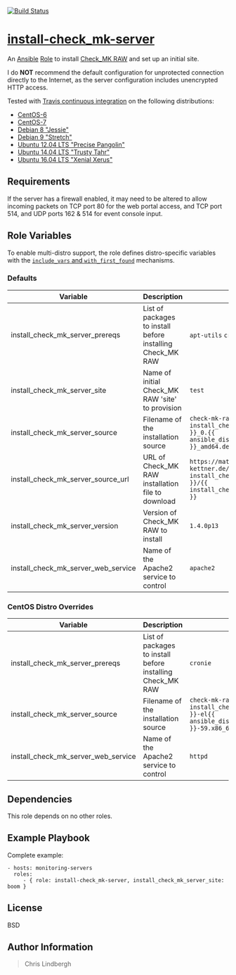[![Build Status](https://travis-ci.org/kso512/install-check_mk-server.svg?branch=master)](https://travis-ci.org/kso512/install-check_mk-server)

# [install-check_mk-server](https://galaxy.ansible.com/kso512/install-check_mk-server/)

An [Ansible](https://www.ansible.com/) [Role](http://docs.ansible.com/ansible/playbooks_roles.html#roles) to install [Check_MK RAW](http://mathias-kettner.com/check_mk_introduction.html) and set up an initial site.

I do **NOT** recommend the default configuration for unprotected connection directly to the Internet, as the server configuration includes unencrypted HTTP access.

Tested with [Travis continuous integration](https://travis-ci.org/) on the following distributions:

- [CentOS-6](https://wiki.centos.org/Manuals/ReleaseNotes/CentOS6.9)
- [CentOS-7](https://wiki.centos.org/Manuals/ReleaseNotes/CentOS7)
- [Debian 8 "Jessie"](https://www.debian.org/releases/jessie/)
- [Debian 9 "Stretch"](https://www.debian.org/releases/stretch/)
- [Ubuntu 12.04 LTS "Precise Pangolin"](http://releases.ubuntu.com/precise)
- [Ubuntu 14.04 LTS "Trusty Tahr"](http://releases.ubuntu.com/trusty/)
- [Ubuntu 16.04 LTS "Xenial Xerus"](http://releases.ubuntu.com/xenial/)

## Requirements

If the server has a firewall enabled, it may need to be altered to allow incoming packets on TCP port 80 for the web portal access, and TCP port 514, and UDP ports 162 & 514 for event console input.

## Role Variables

To enable multi-distro support, the role defines distro-specific variables with the [`include_vars` and `with_first_found`](http://docs.ansible.com/ansible/include_vars_module.html) mechanisms.

### Defaults

| Variable | Description | Value |
| -------- | ----------- | ----- |
| install_check_mk_server_prereqs | List of packages to install before installing Check_MK RAW | `apt-utils` `cron` |
| install_check_mk_server_site | Name of initial Check_MK RAW 'site' to provision | `test` |
| install_check_mk_server_source | Filename of the installation source | `check-mk-raw-{{ install_check_mk_server_version }}_0.{{ ansible_distribution_release }}_amd64.deb`
| install_check_mk_server_source_url | URL of Check_MK RAW installation file to download | `https://mathias-kettner.de/support/{{ install_check_mk_server_version }}/{{ install_check_mk_server_source }}` |
| install_check_mk_server_version | Version of Check_MK RAW to install | `1.4.0p13` |
| install_check_mk_server_web_service | Name of the Apache2 service to control | `apache2` |

### CentOS Distro Overrides

| Variable | Description | Value |
| -------- | ----------- | ----- |
| install_check_mk_server_prereqs | List of packages to install before installing Check_MK RAW | `cronie` |
| install_check_mk_server_source | Filename of the installation source | `check-mk-raw-{{ install_check_mk_server_version }}-el{{ ansible_distribution_major_version }}-59.x86_64.rpm`
| install_check_mk_server_web_service | Name of the Apache2 service to control | `httpd` |

## Dependencies

This role depends on no other roles.

## Example Playbook

Complete example:

    - hosts: monitoring-servers
      roles:
         - { role: install-check_mk-server, install_check_mk_server_site: boom }

## License

BSD

## Author Information

> Chris Lindbergh
